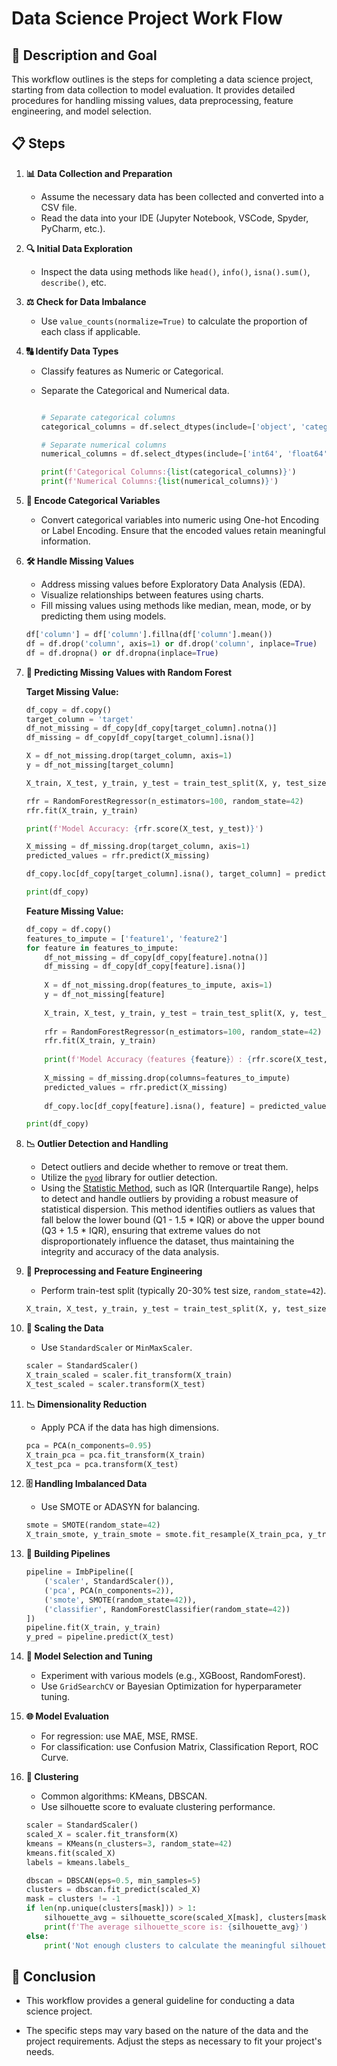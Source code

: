 # Data Science Project Work Flow

## 🎯 Description and Goal

This workflow outlines is the steps for completing a data science project, starting from data collection to model evaluation. It provides detailed procedures for handling missing values, data preprocessing, feature engineering, and model selection.

## 📋 Steps

1. **📊 Data Collection and Preparation**
    - Assume the necessary data has been collected and converted into a CSV file.
    - Read the data into your IDE (Jupyter Notebook, VSCode, Spyder, PyCharm, etc.).

2. **🔍 Initial Data Exploration**
    - Inspect the data using methods like `head()`, `info()`, `isna().sum()`, `describe()`, etc.

3. **⚖️ Check for Data Imbalance**
    - Use `value_counts(normalize=True)` to calculate the proportion of each class if applicable.

4. **🔠 Identify Data Types**
    - Classify features as Numeric or Categorical.
    - Separate the Categorical and Numerical data.

      ```python

      # Separate categorical columns
      categorical_columns = df.select_dtypes(include=['object', 'category']).columns

      # Separate numerical columns
      numerical_columns = df.select_dtypes(include=['int64', 'float64']).columns

      print(f'Categorical Columns:{list(categorical_columns)}')
      print(f'Numerical Columns:{list(numerical_columns)}')
      ```

5. **🔧 Encode Categorical Variables**
    - Convert categorical variables into numeric using One-hot Encoding or Label Encoding. Ensure that the encoded values retain meaningful information.

6. **🛠️ Handle Missing Values**
    - Address missing values before Exploratory Data Analysis (EDA).
    - Visualize relationships between features using charts.
    - Fill missing values using methods like median, mean, mode, or by predicting them using models.
    ```python
    df['column'] = df['column'].fillna(df['column'].mean())
    df = df.drop('column', axis=1) or df.drop('column', inplace=True)
    df = df.dropna() or df.dropna(inplace=True)
    ```

7. **🌳 Predicting Missing Values with Random Forest**

    **Target Missing Value:**
    ```python
    df_copy = df.copy()
    target_column = 'target'
    df_not_missing = df_copy[df_copy[target_column].notna()]
    df_missing = df_copy[df_copy[target_column].isna()]

    X = df_not_missing.drop(target_column, axis=1)
    y = df_not_missing[target_column]

    X_train, X_test, y_train, y_test = train_test_split(X, y, test_size=0.2, random_state=42)

    rfr = RandomForestRegressor(n_estimators=100, random_state=42)
    rfr.fit(X_train, y_train)

    print(f'Model Accuracy: {rfr.score(X_test, y_test)}')

    X_missing = df_missing.drop(target_column, axis=1)
    predicted_values = rfr.predict(X_missing)

    df_copy.loc[df_copy[target_column].isna(), target_column] = predicted_values

    print(df_copy)
    ```

    **Feature Missing Value:**
    ```python
    df_copy = df.copy()
    features_to_impute = ['feature1', 'feature2']
    for feature in features_to_impute:
        df_not_missing = df_copy[df_copy[feature].notna()]
        df_missing = df_copy[df_copy[feature].isna()]
        
        X = df_not_missing.drop(features_to_impute, axis=1)
        y = df_not_missing[feature]
        
        X_train, X_test, y_train, y_test = train_test_split(X, y, test_size=0.2, random_state=42)
        
        rfr = RandomForestRegressor(n_estimators=100, random_state=42)
        rfr.fit(X_train, y_train)
        
        print(f'Model Accuracy（features {feature}）: {rfr.score(X_test, y_test)}')
        
        X_missing = df_missing.drop(columns=features_to_impute)
        predicted_values = rfr.predict(X_missing)
        
        df_copy.loc[df_copy[feature].isna(), feature] = predicted_values
    
    print(df_copy)
    ```

8. **📉 Outlier Detection and Handling**
    - Detect outliers and decide whether to remove or treat them.
    - Utilize the [`pyod`](https://github.com/Eric-Chung-0511/Learning-Record/blob/main/General%20Helpers/Machine%20Learning/Data%20Preprocessing/Handle%20outliers%20using%20pyod.py) library for outlier detection.
    - Using the [Statistic Method](https://github.com/Eric-Chung-0511/Learning-Record/blob/main/General%20Helpers/Machine%20Learning/Data%20Preprocessing/Handle%20outliers%20using%20statistic.py), such as IQR (Interquartile Range), helps to detect and handle outliers by providing a robust measure of statistical dispersion. This method identifies outliers as values that fall below the lower bound (Q1 - 1.5 * IQR) or above the upper bound (Q3 + 1.5 * IQR), ensuring that extreme values do not disproportionately influence the dataset, thus maintaining the integrity and accuracy of the data analysis.

9. **🔨 Preprocessing and Feature Engineering**
    - Perform train-test split (typically 20-30% test size, `random_state=42`).
    ```python
    X_train, X_test, y_train, y_test = train_test_split(X, y, test_size=0.2, random_state=42)
    ```

10. **📏 Scaling the Data**
    - Use `StandardScaler` or `MinMaxScaler`.
    ```python
    scaler = StandardScaler()
    X_train_scaled = scaler.fit_transform(X_train)
    X_test_scaled = scaler.transform(X_test)
    ```

11. **📉 Dimensionality Reduction**
    - Apply PCA if the data has high dimensions.
    ```python
    pca = PCA(n_components=0.95)
    X_train_pca = pca.fit_transform(X_train)
    X_test_pca = pca.transform(X_test)
    ```

12. **🗄️ Handling Imbalanced Data**
    - Use SMOTE or ADASYN for balancing.
    ```python
    smote = SMOTE(random_state=42)
    X_train_smote, y_train_smote = smote.fit_resample(X_train_pca, y_train)
    ```

13. **🔗 Building Pipelines**
    ```python
    pipeline = ImbPipeline([
        ('scaler', StandardScaler()),
        ('pca', PCA(n_components=2)),
        ('smote', SMOTE(random_state=42)),
        ('classifier', RandomForestClassifier(random_state=42))
    ])
    pipeline.fit(X_train, y_train)
    y_pred = pipeline.predict(X_test)
    ```

14. **🧠 Model Selection and Tuning**
    - Experiment with various models (e.g., XGBoost, RandomForest).
    - Use `GridSearchCV` or Bayesian Optimization for hyperparameter tuning.

15. **🌐 Model Evaluation**
    - For regression: use MAE, MSE, RMSE.
    - For classification: use Confusion Matrix, Classification Report, ROC Curve.

16. **🧩 Clustering**
    - Common algorithms: KMeans, DBSCAN.
    - Use silhouette score to evaluate clustering performance.
    ```python
    scaler = StandardScaler()
    scaled_X = scaler.fit_transform(X)
    kmeans = KMeans(n_clusters=3, random_state=42)
    kmeans.fit(scaled_X)
    labels = kmeans.labels_
    ```

    ```python
    dbscan = DBSCAN(eps=0.5, min_samples=5)
    clusters = dbscan.fit_predict(scaled_X)
    mask = clusters != -1
    if len(np.unique(clusters[mask])) > 1:
        silhouette_avg = silhouette_score(scaled_X[mask], clusters[mask])
        print(f'The average silhouette_score is: {silhouette_avg}')
    else:
        print('Not enough clusters to calculate the meaningful silhouette_score')
    ```

## 🏁 Conclusion
 - This workflow provides a general guideline for conducting a data science project.
 
 - The specific steps may vary based on the nature of the data and the project requirements. Adjust the steps as necessary to fit your project's needs.
